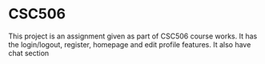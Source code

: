 # CSC506
This project is an assignment given as part of CSC506 course works. 
It has the login/logout, register, homepage and edit profile features.
It also have chat section
